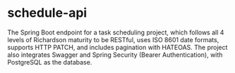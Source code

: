 # schedule-api
The Spring Boot endpoint for a task scheduling project, which follows all 4 levels of Richardson maturity to be RESTful, uses ISO 8601 date formats, supports HTTP PATCH, and includes pagination with HATEOAS. The project also integrates Swagger and Spring Security (Bearer Authentication), with PostgreSQL as the database.
